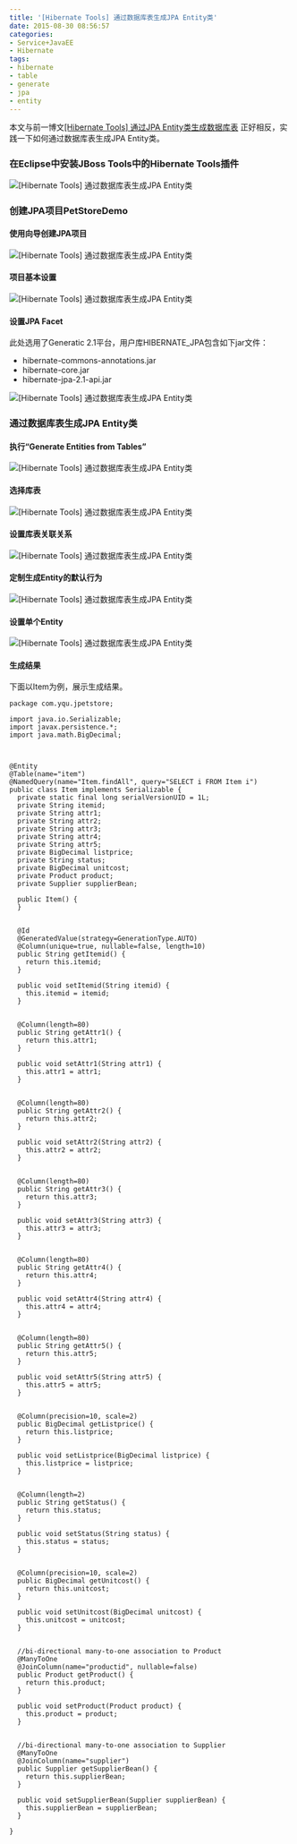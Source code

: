 ```yaml
---
title: '[Hibernate Tools] 通过数据库表生成JPA Entity类'
date: 2015-08-30 08:56:57
categories: 
- Service+JavaEE
- Hibernate
tags: 
- hibernate
- table
- generate
- jpa
- entity
---
```

本文与前一博文[[Hibernate Tools] 通过JPA Entity类生成数据库表](/post/hibernate_tools_通过jpa_entity类生成数据库表) 正好相反，实践一下如何通过数据库表生成JPA Entity类。

### 在Eclipse中安装JBoss Tools中的Hibernate Tools插件

![[Hibernate Tools] 通过数据库表生成JPA Entity类](/images/2015/8/0026uWfMzy76xRW0YDMd2.png)

### 创建JPA项目PetStoreDemo

#### 使用向导创建JPA项目

![[Hibernate Tools] 通过数据库表生成JPA Entity类](/images/2015/8/0026uWfMzy76xRW4nMu3a.png)

#### 项目基本设置

![[Hibernate Tools] 通过数据库表生成JPA Entity类](/images/2015/8/0026uWfMzy76yIydl5I6e.png)

#### 设置JPA Facet

此处选用了Generatic 2.1平台，用户库HIBERNATE_JPA包含如下jar文件：
- hibernate-commons-annotations.jar
- hibernate-core.jar
- hibernate-jpa-2.1-api.jar

![[Hibernate Tools] 通过数据库表生成JPA Entity类](/images/2015/8/0026uWfMzy76yIyfZOIe4.png)

### 通过数据库表生成JPA Entity类

#### 执行“Generate Entities from Tables”

![[Hibernate Tools] 通过数据库表生成JPA Entity类](/images/2015/8/0026uWfMzy76yIyiDOv67.jpg)

#### 选择库表

![[Hibernate Tools] 通过数据库表生成JPA Entity类](/images/2015/8/0026uWfMzy76yIykMkf27.png)

#### 设置库表关联关系

![[Hibernate Tools] 通过数据库表生成JPA Entity类](/images/2015/8/0026uWfMzy76yIyoIMCd6.png)

#### 定制生成Entity的默认行为

![[Hibernate Tools] 通过数据库表生成JPA Entity类](/images/2015/8/0026uWfMzy76yIysQhn45.png)

#### 设置单个Entity

![[Hibernate Tools] 通过数据库表生成JPA Entity类](/images/2015/8/0026uWfMzy76yIyvD7C9c.png)

#### 生成结果

下面以Item为例，展示生成结果。
```
package com.yqu.jpetstore;

import java.io.Serializable;
import javax.persistence.*;
import java.math.BigDecimal;



@Entity
@Table(name="item")
@NamedQuery(name="Item.findAll", query="SELECT i FROM Item i")
public class Item implements Serializable {
  private static final long serialVersionUID = 1L;
  private String itemid;
  private String attr1;
  private String attr2;
  private String attr3;
  private String attr4;
  private String attr5;
  private BigDecimal listprice;
  private String status;
  private BigDecimal unitcost;
  private Product product;
  private Supplier supplierBean;

  public Item() {
  }


  @Id
  @GeneratedValue(strategy=GenerationType.AUTO)
  @Column(unique=true, nullable=false, length=10)
  public String getItemid() {
    return this.itemid;
  }

  public void setItemid(String itemid) {
    this.itemid = itemid;
  }


  @Column(length=80)
  public String getAttr1() {
    return this.attr1;
  }

  public void setAttr1(String attr1) {
    this.attr1 = attr1;
  }


  @Column(length=80)
  public String getAttr2() {
    return this.attr2;
  }

  public void setAttr2(String attr2) {
    this.attr2 = attr2;
  }


  @Column(length=80)
  public String getAttr3() {
    return this.attr3;
  }

  public void setAttr3(String attr3) {
    this.attr3 = attr3;
  }


  @Column(length=80)
  public String getAttr4() {
    return this.attr4;
  }

  public void setAttr4(String attr4) {
    this.attr4 = attr4;
  }


  @Column(length=80)
  public String getAttr5() {
    return this.attr5;
  }

  public void setAttr5(String attr5) {
    this.attr5 = attr5;
  }


  @Column(precision=10, scale=2)
  public BigDecimal getListprice() {
    return this.listprice;
  }

  public void setListprice(BigDecimal listprice) {
    this.listprice = listprice;
  }


  @Column(length=2)
  public String getStatus() {
    return this.status;
  }

  public void setStatus(String status) {
    this.status = status;
  }


  @Column(precision=10, scale=2)
  public BigDecimal getUnitcost() {
    return this.unitcost;
  }

  public void setUnitcost(BigDecimal unitcost) {
    this.unitcost = unitcost;
  }


  //bi-directional many-to-one association to Product
  @ManyToOne
  @JoinColumn(name="productid", nullable=false)
  public Product getProduct() {
    return this.product;
  }

  public void setProduct(Product product) {
    this.product = product;
  }


  //bi-directional many-to-one association to Supplier
  @ManyToOne
  @JoinColumn(name="supplier")
  public Supplier getSupplierBean() {
    return this.supplierBean;
  }

  public void setSupplierBean(Supplier supplierBean) {
    this.supplierBean = supplierBean;
  }

}
```